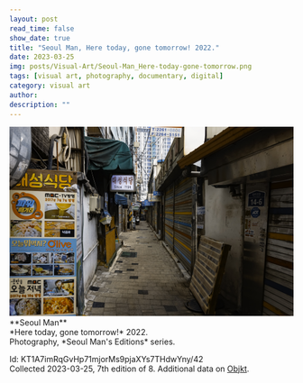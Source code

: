 ```yaml
---
layout: post
read_time: false
show_date: true
title: "Seoul Man, Here today, gone tomorrow! 2022."
date: 2023-03-25
img: posts/Visual-Art/Seoul-Man_Here-today-gone-tomorrow.png
tags: [visual art, photography, documentary, digital]
category: visual art
author: 
description: ""
---
```


<img src='./assets/img/posts/Visual-Art/Seoul-Man_Here-today-gone-tomorrow.png'>

<br>
**Seoul Man**
<br>*Here today, gone tomorrow!* 2022.
<br>Photography, *Seoul Man's Editions* series.

 <div class="page-separator"></div>

Id: KT1A7imRqGvHp71mjorMs9pjaXYs7THdwYny/42
<br>Collected 2023-03-25, 7th edition of 8. Additional data on [Objkt](https://objkt.com/tokens/KT1A7imRqGvHp71mjorMs9pjaXYs7THdwYny/42).
